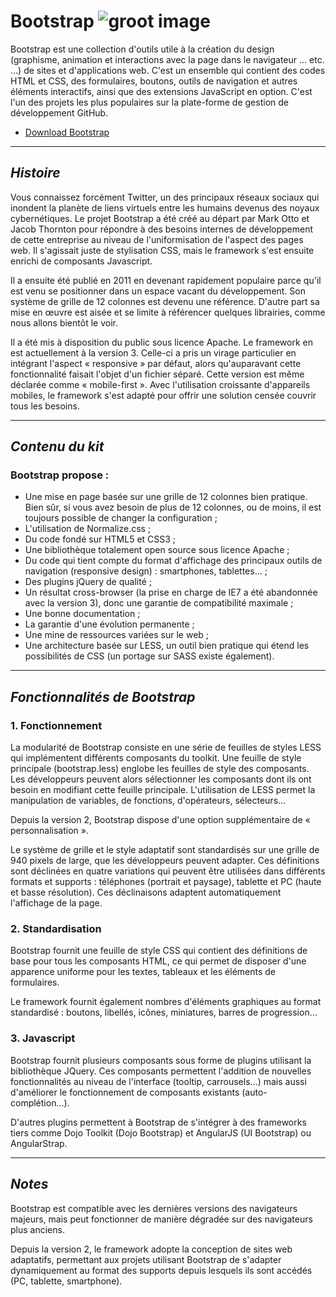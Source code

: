 # **Bootstrap** ![groot image](http://getbootstrap.com/apple-touch-icon.png)

Bootstrap est une collection d'outils utile à la création du design (graphisme, animation et interactions avec la page dans le navigateur ... etc. ...) de sites et d'applications web. C'est un ensemble qui contient des codes HTML et CSS, des formulaires, boutons, outils de navigation et autres éléments interactifs, ainsi que des extensions JavaScript en option. C'est l'un des projets les plus populaires sur la plate-forme de gestion de développement GitHub.

  * [Download Bootstrap](http://getbootstrap.com/ "Bootstrap")

---

## __*Histoire*__

Vous connaissez forcément Twitter, un des principaux réseaux sociaux qui inondent la planète de liens virtuels entre les humains devenus des noyaux cybernétiques. Le projet Bootstrap a été créé au départ par Mark Otto et Jacob Thornton pour répondre à des besoins internes de développement de cette entreprise au niveau de l'uniformisation de l'aspect des pages web. Il s'agissait juste de stylisation CSS, mais le framework s'est ensuite enrichi de composants Javascript.

Il a ensuite été publié en 2011 en devenant rapidement populaire parce qu'il est venu se positionner dans un espace vacant du développement. Son système de grille de 12 colonnes est devenu une référence. D'autre part sa mise en œuvre est aisée et se limite à référencer quelques librairies, comme nous allons bientôt le voir.

Il a été mis à disposition du public sous licence Apache. Le framework en est actuellement à la version 3. Celle-ci a pris un virage particulier en intégrant l'aspect « responsive » par défaut, alors qu'auparavant cette fonctionnalité faisait l'objet d'un fichier séparé. Cette version est même déclarée comme « mobile-first ». Avec l'utilisation croissante d'appareils mobiles, le framework s'est adapté pour offrir une solution censée couvrir tous les besoins.

---

## __*Contenu du kit*__

### Bootstrap propose :

* Une mise en page basée sur une grille de 12 colonnes bien pratique. Bien sûr, si vous avez besoin de plus de 12 colonnes, ou de moins, il est toujours possible de changer la configuration ;
* L'utilisation de Normalize.css ;
* Du code fondé sur HTML5 et CSS3 ;
* Une bibliothèque totalement open source sous licence Apache ;
* Du code qui tient compte du format d'affichage des principaux outils de navigation (responsive design) : smartphones, tablettes… ;
* Des plugins jQuery de qualité ;
* Un résultat cross-browser (la prise en charge de IE7 a été abandonnée avec la version 3), donc une garantie de compatibilité maximale ;
* Une bonne documentation ;
* La garantie d'une évolution permanente ;
* Une mine de ressources variées sur le web ;
* Une architecture basée sur LESS, un outil bien pratique qui étend les possibilités de CSS (un portage sur SASS existe également).

---

## __*Fonctionnalités de Bootstrap*__

### 1. Fonctionnement

La modularité de Bootstrap consiste en une série de feuilles de styles LESS qui implémentent différents composants du toolkit. Une feuille de style principale (bootstrap.less) englobe les feuilles de style des composants. Les développeurs peuvent alors sélectionner les composants dont ils ont besoin en modifiant cette feuille principale. L'utilisation de LESS permet la manipulation de variables, de fonctions, d'opérateurs, sélecteurs…

Depuis la version 2, Bootstrap dispose d'une option supplémentaire de « personnalisation ».

Le système de grille et le style adaptatif sont standardisés sur une grille de 940 pixels de large, que les développeurs peuvent adapter. Ces définitions sont déclinées en quatre variations qui peuvent être utilisées dans différents formats et supports : téléphones (portrait et paysage), tablette et PC (haute et basse résolution). Ces déclinaisons adaptent automatiquement l'affichage de la page.

### 2. Standardisation

Bootstrap fournit une feuille de style CSS qui contient des définitions de base pour tous les composants HTML, ce qui permet de disposer d'une apparence uniforme pour les textes, tableaux et les éléments de formulaires.

Le framework fournit également nombres d'éléments graphiques au format standardisé : boutons, libellés, icônes, miniatures, barres de progression…

### 3. Javascript

Bootstrap fournit plusieurs composants sous forme de plugins utilisant la bibliothèque JQuery. Ces composants permettent l'addition de nouvelles fonctionnalités au niveau de l'interface (tooltip, carrousels…) mais aussi d'améliorer le fonctionnement de composants existants (auto-complétion…).

D'autres plugins permettent à Bootstrap de s'intégrer à des frameworks tiers comme Dojo Toolkit (Dojo Bootstrap) et AngularJS (UI Bootstrap) ou AngularStrap.

---

## __*Notes*__

Bootstrap est compatible avec les dernières versions des navigateurs majeurs, mais peut fonctionner de manière dégradée sur des navigateurs plus anciens.

Depuis la version 2, le framework adopte la conception de sites web adaptatifs, permettant aux projets utilisant Bootstrap de s'adapter dynamiquement au format des supports depuis lesquels ils sont accédés (PC, tablette, smartphone).
